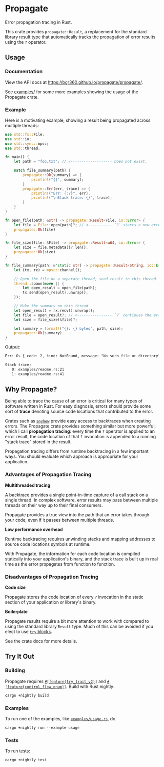 # Propagate

Error propagation tracing in Rust.

This crate provides `propagate::Result`, a replacement for the standard
library result type that automatically tracks the propagation of error
results using the `?` operator.

## Usage

### Documentation

View the API docs at https://bgr360.github.io/propagate/propagate/.

See [examples/](examples/) for some more examples showing the usage of the
Propagate crate.

### Example

Here is a motivating example, showing a result being propagated across multiple
threads:

```rust
use std::fs::File;
use std::io;
use std::sync::mpsc;
use std::thread;

fn main() {
    let path = "foo.txt"; // <------------------- Does not exist.

    match file_summary(path) {
        propagate::Ok(summary) => {
            println!("{}", summary);
        }
        propagate::Err(err, trace) => {
            println!("Err: {:?}", err);
            println!("\nStack trace: {}", trace);
        }
    }
}

fn open_file(path: &str) -> propagate::Result<File, io::Error> {
    let file = File::open(path)?; // <----------- `?` starts a new error trace.
    propagate::Ok(file)
}

fn file_size(file: &File) -> propagate::Result<u64, io::Error> {
    let size = file.metadata()?.len();
    propagate::Ok(size)
}

fn file_summary(path: &'static str) -> propagate::Result<String, io::Error> {
    let (tx, rx) = mpsc::channel();

    // Open the file on a separate thread, send result to this thread.
    thread::spawn(move || {
        let open_result = open_file(path);
        tx.send(open_result).unwrap();
    });

    // Make the summary on this thread.
    let open_result = rx.recv().unwrap();
    let file = open_result?; // <---------------- `?` continues the error trace.
    let size = file_size(&file)?;

    let summary = format!("{}: {} bytes", path, size);
    propagate::Ok(summary)
}
```

Output:

```txt
Err: Os { code: 2, kind: NotFound, message: "No such file or directory" }

Stack trace: 
   0: examples/readme.rs:21
   1: examples/readme.rs:41
```


## Why Propagate?

Being able to trace the cause of an error is critical for many types of
software written in Rust. For easy diagnosis, errors should provide some
sort of **trace** denoting source code locations that contributed to the
error.

Crates such as [`anyhow`][anyhow] provide easy access to backtraces when
creating errors. The Propagate crate provides something similar but more
powerful, which I call **propagation tracing**:
every time the `?` operator is applied to an error result, the code location
of that `?` invocation is appended to a running "stack trace" stored in the
result.

Propagation tracing differs from runtime backtracing in a few important
ways. You should evaluate which approach is appropriate for your
application.

[anyhow]: https://docs.rs/anyhow/latest/anyhow/

### Advantages of Propagation Tracing

**Multithreaded tracing**

A backtrace provides a single point-in-time capture of a call stack on a
single thread. In complex software, error results may pass between multiple
threads on their way up to their final consumers.

Propagate provides a true view into the path that an error takes
through your code, even if it passes between multiple threads.

**Low performance overhead**

Runtime backtracing requires unwinding stacks and mapping addresses to
source code locations symbols at runtime.

With Propagate, the information for each code location is compiled statically
into your application's binary, and the stack trace is built up in real time as
the error propagates from function to function.

### Disadvantages of Propagation Tracing

**Code size**

Propagate stores the code location of every `?` invocation in the static
section of your application or library's binary.

**Boilerplate**

Propagate results require a bit more attention to work with compared to using
the standard library `Result` type. Much of this can be avoided if you elect to
use [`try` blocks][try blocks].

See the crate docs for more details.

[try blocks]: https://doc.rust-lang.org/beta/unstable-book/language-features/try-blocks.html



## Try It Out

### Building

Propagate requires [`#[feature(try_trait_v2)]`][try] and
[`#[feature(control_flow_enum)]`][control]. Build with Rust nightly:

```txt
cargo +nightly build
```

[try]: https://github.com/rust-lang/rust/issues/84277
[control]: https://github.com/rust-lang/rust/issues/75744

### Examples

To run one of the examples, like [`examples/usage.rs`](examples/usage.rs), do:

```txt
cargo +nightly run --example usage
```

### Tests

To run tests:

```txt
cargo +nightly test
```
